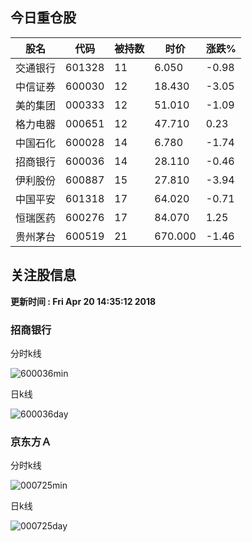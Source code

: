 
## 今日重仓股 

|股名|代码|被持数|时价|涨跌%|
|---|---|---|---|---|
|交通银行|601328|11|6.050|-0.98|
|中信证券|600030|12|18.430|-3.05|
|美的集团|000333|12|51.010|-1.09|
|格力电器|000651|12|47.710|0.23|
|中国石化|600028|14|6.780|-1.74|
|招商银行|600036|14|28.110|-0.46|
|伊利股份|600887|15|27.810|-3.94|
|中国平安|601318|17|64.020|-0.71|
|恒瑞医药|600276|17|84.070|1.25|
|贵州茅台|600519|21|670.000|-1.46|

## 关注股信息
**更新时间 : Fri Apr 20 14:35:12 2018**
### 招商银行 
分时k线

![600036min](http://image.sinajs.cn/newchart/min/n/sh600036.gif)

日k线

![600036day](http://image.sinajs.cn/newchart/daily/n/sh600036.gif)

### 京东方Ａ 
分时k线

![000725min](http://image.sinajs.cn/newchart/min/n/sz000725.gif)

日k线

![000725day](http://image.sinajs.cn/newchart/daily/n/sz000725.gif)
